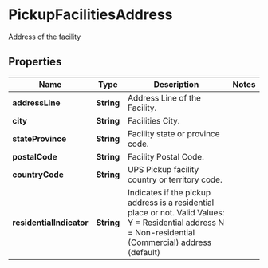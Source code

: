

# PickupFacilitiesAddress

Address of the facility

## Properties

| Name | Type | Description | Notes |
|------------ | ------------- | ------------- | -------------|
|**addressLine** | **String** | Address Line of the Facility. |  |
|**city** | **String** | Facilities City. |  |
|**stateProvince** | **String** | Facility state or province code. |  |
|**postalCode** | **String** | Facility Postal Code. |  |
|**countryCode** | **String** | UPS Pickup facility country or territory code. |  |
|**residentialIndicator** | **String** | Indicates if the pickup address is a residential place or not.  Valid Values: Y &#x3D; Residential address N &#x3D; Non-residential (Commercial) address (default) |  |



